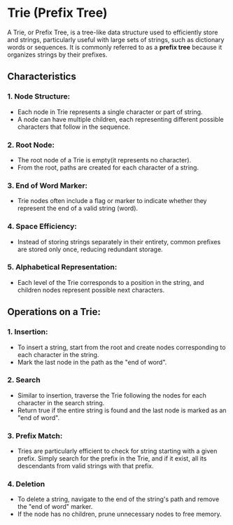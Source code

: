 # Trie (Prefix Tree)
A Trie, or Prefix Tree, is a tree-like data structure used to efficiently store and strings,  particularly useful with large sets of strings, such as dictionary words or sequences. It is commonly referred to as a **prefix tree** because it organizes strings by their prefixes.
## Characteristics
### 1. Node Structure:
- Each node in Trie represents a single character or part of string.
- A node can have multiple children, each representing different possible characters that follow in the sequence.
### 2. Root Node:
- The root node of a Trie is empty(it represents no character).
- From the root, paths are created for each character of a string.
### 3. End of Word Marker:
- Trie nodes often include a flag or marker to indicate whether they represent the end of a valid string (word).
### 4. Space Efficiency:
- Instead of storing strings separately in their entirety, common prefixes are stored only once, reducing redundant storage.
### 5. Alphabetical Representation:
- Each level of the Trie corresponds to a position in the string, and children nodes represent possible next characters.
## Operations on a Trie:
### 1. Insertion:
- To insert a string, start from the root and create nodes corresponding to each character in the string.
- Mark the last node in the path as the "end of word".
### 2. Search
- Similar to insertion, traverse the Trie following the nodes for each character in the search string.
- Return true if the entire string is found and the last node is marked as an "end of word".
### 3. Prefix Match:
- Tries are particularly efficient to check for string starting with a given prefix. Simply search for the prefix in the Trie, and if it exist, all its descendants from valid strings with that prefix.
### 4. Deletion
- To delete a string, navigate to the end of the string's path and remove the "end of word" marker.
- If the node has no children, prune unnecessary nodes to free memory. 